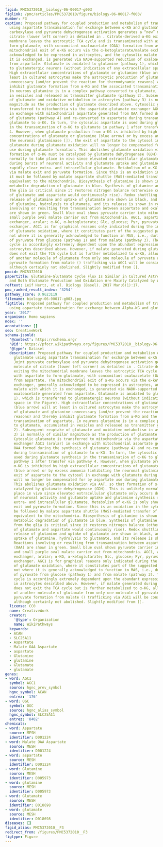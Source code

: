 ```yaml
---
figid: PMC5372010__biology-06-00017-g003
figlink: /pmc/articles/PMC5372010/figure/biology-06-00017-f003/
number: F3
caption: Proposed pathway for coupled production and metabolism of transmitter glutamate
  using aspartate transamination for exchange between α-KG and glutamate. Joint pyruvate
  carboxylase and pyruvate dehydrogenase activation generates a “new” molecule of
  citrate (lower left corner) as detailed in . Citrate-derived α-KG exiting the mitochondrial
  membrane leaves the astrocytic TCA cycle and is transaminated with aspartate to
  form glutamate, with concomitant oxaloacetate (OAA) formation from aspartate. The
  mitochondrial exit of α-KG occurs via the α-ketoglutarate/malate exchanger, generally
  acknowledged to be expressed in astrocytes, and the cytosolic malate with which
  it is exchanged, is generated via NADH-supported reduction of oxaloacetate generated
  from aspartate. Glutamate is amidated to glutamine (pathway 1), which is transferred
  to glutamatergic neurons (without indication of any extracellular space in the Figure).
  High extracellular concentrations of glutamate or glutamine (blue arrow) will at
  least in cultured astrocytes make the astrocytic production of glutamate and glutamine
  unnecessary (and/or prevent the reaction for thermodynamic reasons) and thereby
  inhibit glutamate formation from α-KG and the associated transamination of aspartate.
  In neurons glutamine is in a complex pathway converted to glutamate, accumulated
  in vesicles and released as transmitter glutamate (pathway 2). Subsequent reuptake
  of glutamate and oxidative metabolism in astrocytes (pathway 3) is normally of similar
  magnitude as the production of glutamate described above. Cytosolic glutamate is
  transferred to mitochondria via the aspartate-glutamate exchanger AGC1 (aralar)
  in exchange with mitochondrial aspartate generated from OAA formed during the synthesis
  of glutamate (pathway 4) and re-converted to aspartate during transamination of
  glutamate to α-KG. In turn, the cytosolic aspartate is used during glutamate synthesis
  in the transamination of α-KG to glutamate in pathway 1 after transfer via pathway
  4. However, when glutamate production from α-KG is inhibited by high extracellular
  concentrations of glutamate or glutamine (blue arrow) or by excess ammonia (inhibiting
  the neuronal glutaminase []), the exit of aspartate to the cytosol in exchange with
  glutamate during glutamate oxidation will no longer be compensated for by aspartate
  use during glutamate formation. This abolishes glutamate oxidation via AAT, so that
  formation of α-KG must be catalyzed by glutamate dehydrogenase (GDH). This is unlikely
  normally to take place in vivo since elevated extracellular glutamate only occurs
  during bursts of neuronal activity and glutamate uptake and glutamine synthesis
  rapidly clear extra- and intracellular glutamate. Metabolism of α-KG is only shown
  via malate exit and pyruvate formation. Since this is an oxidation in the cytosol
  it must be followed by malate aspartate shuttle (MAS)-mediated transfer of a reducing
  equivalent to the mitochondria. Biosynthesis of glutamine is shown in brown and
  metabolic degradation of glutamate in blue. Synthesis of glutamine and export from
  the glia is critical since it restores nitrogen balance (otherwise concentrations
  of glutamate and aspartate would continuously rise). Redox shuttling and astrocytic
  release of glutamine and uptake of glutamate are shown in black, and neuronal uptake
  of glutamine, hydrolysis to glutamate, and its release is shown in red. Reactions
  involving or resulting from transamination between aspartate and oxaloacetate (OAA)
  are shown in green. Small blue oval shows pyruvate carrier into mitochondria and
  small purple oval malate carrier out from mitochondria. AGC1, aspartate/glutamate
  exchanger, aralar; α-KG, α-ketoglutarate; Glc, glucose; Pyr, pyruvate; OGC, malate/α-ketoglutarate
  exchanger. AGC1 is for graphical reasons only indicated during the initial part
  of glutamate oxidation, where it constitutes part of the suggested pathway, but
  not where it is generally acknowledged to function in MAS, i.e., during synthesis
  of pyruvate from glucose (pathway 1) and from malate (pathway 3). The glutamine–(GABA)
  cycle is accordingly extremely dependent upon the abundant expression of AGC1 in
  astrocytes described above. However, if malate generated during glutamate degradation
  does not exit the TCA cycle but is further metabolized to α-KG, allowing re-synthesis
  of another molecule of glutamate from only one molecule of pyruvate and abrogating
  pyruvate formation from malate () trafficking via AGC1 will be considerably reduced,
  although certainly not abolished. Slightly modified from [].
pmcid: PMC5372010
papertitle: Glutamine-Glutamate Cycle Flux Is Similar in Cultured Astrocytes and Brain
  and Both Glutamate Production and Oxidation Are Mainly Catalyzed by Aspartate Aminotransferase.
reftext: Leif Hertz, et al. Biology (Basel). 2017 Mar;6(1):17.
pmc_ranked_result_index: '3254'
pathway_score: 0.9623119
filename: biology-06-00017-g003.jpg
figtitle: Proposed pathway for coupled production and metabolism of transmitter glutamate
  using aspartate transamination for exchange between Alpha-KG and glutamate
year: '2017'
organisms: Homo sapiens
ndex: ''
annotations: []
seo: CreativeWork
schema-jsonld:
  '@context': https://schema.org/
  '@id': https://pfocr.wikipathways.org/figures/PMC5372010__biology-06-00017-g003.html
  '@type': Dataset
  description: Proposed pathway for coupled production and metabolism of transmitter
    glutamate using aspartate transamination for exchange between α-KG and glutamate.
    Joint pyruvate carboxylase and pyruvate dehydrogenase activation generates a “new”
    molecule of citrate (lower left corner) as detailed in . Citrate-derived α-KG
    exiting the mitochondrial membrane leaves the astrocytic TCA cycle and is transaminated
    with aspartate to form glutamate, with concomitant oxaloacetate (OAA) formation
    from aspartate. The mitochondrial exit of α-KG occurs via the α-ketoglutarate/malate
    exchanger, generally acknowledged to be expressed in astrocytes, and the cytosolic
    malate with which it is exchanged, is generated via NADH-supported reduction of
    oxaloacetate generated from aspartate. Glutamate is amidated to glutamine (pathway
    1), which is transferred to glutamatergic neurons (without indication of any extracellular
    space in the Figure). High extracellular concentrations of glutamate or glutamine
    (blue arrow) will at least in cultured astrocytes make the astrocytic production
    of glutamate and glutamine unnecessary (and/or prevent the reaction for thermodynamic
    reasons) and thereby inhibit glutamate formation from α-KG and the associated
    transamination of aspartate. In neurons glutamine is in a complex pathway converted
    to glutamate, accumulated in vesicles and released as transmitter glutamate (pathway
    2). Subsequent reuptake of glutamate and oxidative metabolism in astrocytes (pathway
    3) is normally of similar magnitude as the production of glutamate described above.
    Cytosolic glutamate is transferred to mitochondria via the aspartate-glutamate
    exchanger AGC1 (aralar) in exchange with mitochondrial aspartate generated from
    OAA formed during the synthesis of glutamate (pathway 4) and re-converted to aspartate
    during transamination of glutamate to α-KG. In turn, the cytosolic aspartate is
    used during glutamate synthesis in the transamination of α-KG to glutamate in
    pathway 1 after transfer via pathway 4. However, when glutamate production from
    α-KG is inhibited by high extracellular concentrations of glutamate or glutamine
    (blue arrow) or by excess ammonia (inhibiting the neuronal glutaminase []), the
    exit of aspartate to the cytosol in exchange with glutamate during glutamate oxidation
    will no longer be compensated for by aspartate use during glutamate formation.
    This abolishes glutamate oxidation via AAT, so that formation of α-KG must be
    catalyzed by glutamate dehydrogenase (GDH). This is unlikely normally to take
    place in vivo since elevated extracellular glutamate only occurs during bursts
    of neuronal activity and glutamate uptake and glutamine synthesis rapidly clear
    extra- and intracellular glutamate. Metabolism of α-KG is only shown via malate
    exit and pyruvate formation. Since this is an oxidation in the cytosol it must
    be followed by malate aspartate shuttle (MAS)-mediated transfer of a reducing
    equivalent to the mitochondria. Biosynthesis of glutamine is shown in brown and
    metabolic degradation of glutamate in blue. Synthesis of glutamine and export
    from the glia is critical since it restores nitrogen balance (otherwise concentrations
    of glutamate and aspartate would continuously rise). Redox shuttling and astrocytic
    release of glutamine and uptake of glutamate are shown in black, and neuronal
    uptake of glutamine, hydrolysis to glutamate, and its release is shown in red.
    Reactions involving or resulting from transamination between aspartate and oxaloacetate
    (OAA) are shown in green. Small blue oval shows pyruvate carrier into mitochondria
    and small purple oval malate carrier out from mitochondria. AGC1, aspartate/glutamate
    exchanger, aralar; α-KG, α-ketoglutarate; Glc, glucose; Pyr, pyruvate; OGC, malate/α-ketoglutarate
    exchanger. AGC1 is for graphical reasons only indicated during the initial part
    of glutamate oxidation, where it constitutes part of the suggested pathway, but
    not where it is generally acknowledged to function in MAS, i.e., during synthesis
    of pyruvate from glucose (pathway 1) and from malate (pathway 3). The glutamine–(GABA)
    cycle is accordingly extremely dependent upon the abundant expression of AGC1
    in astrocytes described above. However, if malate generated during glutamate degradation
    does not exit the TCA cycle but is further metabolized to α-KG, allowing re-synthesis
    of another molecule of glutamate from only one molecule of pyruvate and abrogating
    pyruvate formation from malate () trafficking via AGC1 will be considerably reduced,
    although certainly not abolished. Slightly modified from [].
  license: CC0
  name: CreativeWork
  creator:
    '@type': Organization
    name: WikiPathways
  keywords:
  - ACAN
  - SLC25A11
  - Aspartate
  - Malate OAA Aspartate
  - aspartate
  - Glutamine
  - glutamine
  - Glutamate
  - glutamate
genes:
- word: AGC1
  symbol: AGC1
  source: hgnc_prev_symbol
  hgnc_symbol: ACAN
  entrez: '176'
- word: OGC
  symbol: OGC
  source: hgnc_alias_symbol
  hgnc_symbol: SLC25A11
  entrez: '8402'
chemicals:
- word: Aspartate
  source: MESH
  identifier: D001224
- word: Malate OAA Aspartate
  source: MESH
  identifier: D001224
- word: aspartate
  source: MESH
  identifier: D001224
- word: Glutamine
  source: MESH
  identifier: D005973
- word: glutamine
  source: MESH
  identifier: D005973
- word: Glutamate
  source: MESH
  identifier: D018698
- word: glutamate
  source: MESH
  identifier: D018698
diseases: []
figid_alias: PMC5372010__F3
redirect_from: /figures/PMC5372010__F3
figtype: Figure
---
```

